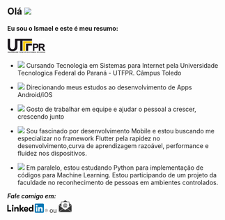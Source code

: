 ## Olá <img src="https://img.icons8.com/emoji/30/000000/waving-hand-emoji.png"/>

**Eu sou o Ismael e este é meu resumo:**

<img src="https://github.com/IsmaelPacheco/ismaelpacheco/blob/master/logo-utfpr.jpeg" height="35">

- <img src="https://github.githubassets.com/images/icons/emoji/unicode/1f4da.png" height="20"> Cursando Tecnologia em Sistemas para Internet pela Universidade Tecnologica Federal do Paraná - UTFPR. Câmpus Toledo
- <img src="https://img.icons8.com/material/25/000000/ios-development.png"/> Direcionando meus estudos ao desenvolvimento de Apps Android/iOS 

- <img src="https://img.icons8.com/ios-filled/50/000000/code-fork.png" height="25"> Gosto de trabalhar em equipe e ajudar o pessoal a crescer, crescendo junto

- <img src="https://img.icons8.com/color/48/000000/flutter.png" height="30"> Sou fascinado por desenvolvimento Mobile e estou buscando me especializar no framework Flutter pela rapidez no desenvolvimento,curva de aprendizagem razoável, performance e fluidez nos dispositivos.
- <img src="https://img.icons8.com/ios-filled/50/000000/learning.png" height="25"/> Em paralelo, estou estudando Python para implementação de códigos para Machine Learning. Estou participando de um projeto da faculdade no reconhecimento de pessoas em ambientes controlados.


***Fale comigo em:*** <br>
[![LinkedIn](https://github.com/IsmaelPacheco/ismaelpacheco/blob/master/linkedin.png)](https://www.linkedin.com/in/ismaelpacheco/)   ou    <a href="mailto:ismael.apacheco@hotmail.com"> <img src="https://github.com/IsmaelPacheco/ismaelpacheco/blob/master/email.png" height="30"> </a>
